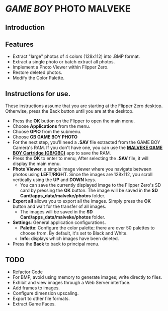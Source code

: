 # ***GAME BOY*** PHOTO MALVEKE


## Introduction

## Features
- Extract "large" photos of 4 colors (128x112) into .BMP format.
- Extract a single photo or batch extract all photos.
- Implement a Photo Viewer within Flipper Zero.
- Restore deleted photos.
- Modify the Color Palette.

## Instructions for use.

These instructions assume that you are starting at the Flipper Zero desktop. Otherwise, press the Back button until you are at the desktop.

- Press the **OK** button on the Flipper to open the main menu.
- Choose **Applications** from the menu.
- Choose **GPIO** from the submenu.
- Choose **GB GAME BOY PHOTO**
- For the next step, you'll need a **.SAV** file extracted from the GAME BOY Camera's RAM. If you don't have one, you can use the [**MALVEKE GAME BOY Cartridge (GB/GBC)**](https://github.com/EstebanFuentealba/MALVEKE-Flipper-Zero/blob/main/flipper_companion_apps/applications/external/malveke_gb_cartridge/README.md#instructions-for-use) app to save the RAM.
- Press the **OK** to enter to menu, After selecting the **.SAV** file, it will display the main menu. 
- **Photo Viewer**, a simple image viewer where you navigate between photos using **LEFT**/**RIGHT**. Since the images are 128x112, you scroll vertically using the **UP** and **DOWN** keys.
    - You can save the currently displayed image to the Flipper Zero's SD card by pressing the **OK** button. The image will be saved in the **SD Card/apps_data/malveke/photos** folder. 
- **Export all** allows you to export all the images. Simply press the **OK** button and wait for the transfer of all images. 
    - The images will be saved in the **SD Card/apps_data/malveke/photos** folder. 
- **Settings**: General application configurations.
    - **Palette**: Configure the color palette; there are over 50 palettes to choose from. By default, it's set to Black and White.
    - **Info**: displays which images have been deleted.
- Press the **Back** to back to principal menu.


## TODO
- Refactor Code
- For BMP, avoid using memory to generate images; write directly to files.
- Exhibit and view images through a Web Server interface.
- Add frames to images.
- Configure dimension upscaling.
- Export to other file formats.
- Extract Game Faces.